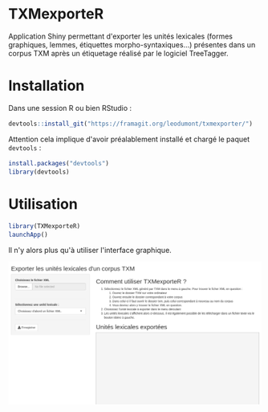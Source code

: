 # TXMexporteR

Application Shiny permettant d'exporter les unités lexicales (formes graphiques, lemmes, étiquettes morpho-syntaxiques...) présentes dans un corpus TXM après un étiquetage réalisé par le logiciel TreeTagger.

# Installation

Dans une session R ou bien RStudio :

```R
devtools::install_git("https://framagit.org/leodumont/txmexporter/")
```

Attention cela implique d'avoir préalablement installé et chargé le paquet `devtools` :

```R
install.packages("devtools")
library(devtools)
```

# Utilisation

```R
library(TXMexporteR)
launchApp()
```

Il n'y alors plus qu'à utiliser l'interface graphique.

![Capture d'écran de TXMexporteR](ss_TXMexporteR.png "Capture d'écran de TXMexporteR")
